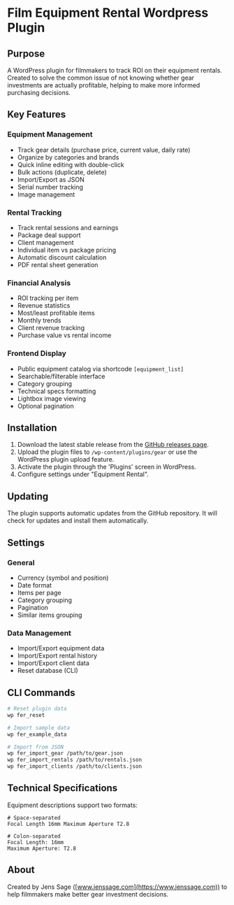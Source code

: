 # Film Equipment Rental Wordpress Plugin

## Purpose

A WordPress plugin for filmmakers to track ROI on their equipment rentals. Created to solve the common issue of not knowing whether gear investments are actually profitable, helping to make more informed purchasing decisions.

## Key Features

### Equipment Management
- Track gear details (purchase price, current value, daily rate)
- Organize by categories and brands
- Quick inline editing with double-click
- Bulk actions (duplicate, delete)
- Import/Export as JSON
- Serial number tracking
- Image management

### Rental Tracking
- Track rental sessions and earnings
- Package deal support
- Client management
- Individual item vs package pricing
- Automatic discount calculation
- PDF rental sheet generation

### Financial Analysis
- ROI tracking per item
- Revenue statistics
- Most/least profitable items
- Monthly trends
- Client revenue tracking
- Purchase value vs rental income

### Frontend Display
- Public equipment catalog via shortcode `[equipment_list]`
- Searchable/filterable interface
- Category grouping
- Technical specs formatting
- Lightbox image viewing
- Optional pagination

## Installation

1. Download the latest stable release from the [GitHub releases page](https://github.com/JensS/Film-Equipment-Rental/releases).
2. Upload the plugin files to `/wp-content/plugins/gear` or use the WordPress plugin upload feature.
3. Activate the plugin through the 'Plugins' screen in WordPress.
4. Configure settings under "Equipment Rental".

## Updating

The plugin supports automatic updates from the GitHub repository. It will check for updates and install them automatically.

## Settings

### General
- Currency (symbol and position)
- Date format
- Items per page
- Category grouping
- Pagination
- Similar items grouping

### Data Management
- Import/Export equipment data
- Import/Export rental history
- Import/Export client data
- Reset database (CLI)

## CLI Commands

```bash
# Reset plugin data
wp fer_reset

# Import sample data
wp fer_example_data

# Import from JSON
wp fer_import_gear /path/to/gear.json
wp fer_import_rentals /path/to/rentals.json
wp fer_import_clients /path/to/clients.json
```

## Technical Specifications

Equipment descriptions support two formats:

```
# Space-separated
Focal Length 16mm Maximum Aperture T2.8

# Colon-separated
Focal Length: 16mm
Maximum Aperture: T2.8
```

## About

Created by Jens Sage ([www.jenssage.com](https://www.jenssage.com)) to help filmmakers make better gear investment decisions.


